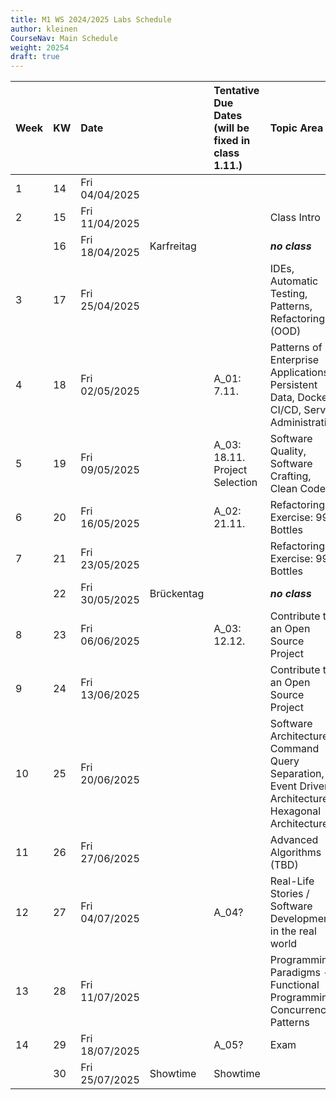 ```yaml
---
title: M1 WS 2024/2025 Labs Schedule
author: kleinen
CourseNav: Main Schedule
weight: 20254
draft: true
---
```

| Week | KW  | Date           |            | Tentative Due Dates (will be fixed in class 1.11.) | Topic Area                                                                                         | Lab  |
|:---- |:--- |:-------------- |:---------- |:-------------------------------------------------- |:-------------------------------------------------------------------------------------------------- |:---- |
| 1    | 14  | Fri 04/04/2025 |            |                                                    |                                                                                                    |      |
| 2    | 15  | Fri 11/04/2025 |            |                                                    | Class Intro                                                                                        | Kata |
|      | 16  | Fri 18/04/2025 | Karfreitag |                                                    | ***no class***                                                                                     |      |
| 3    | 17  | Fri 25/04/2025 |            |                                                    | IDEs, Automatic Testing, Patterns, Refactoring (OOD)                                               |      |
| 4    | 18  | Fri 02/05/2025 |            | A_01: 7.11.                                        | Patterns of Enterprise Applications, Persistent Data, Docker, CI/CD, Server Administration         |      |
| 5    | 19  | Fri 09/05/2025 |            | A_03: 18.11. Project Selection                     | Software Quality, Software Crafting, Clean Code                                                    |      |
| 6    | 20  | Fri 16/05/2025 |            | A_02: 21.11.                                       | Refactoring Exercise: 99 Bottles                                                                   |      |
| 7    | 21  | Fri 23/05/2025 |            |                                                    | Refactoring Exercise: 99 Bottles                                                                   |      |
|      | 22  | Fri 30/05/2025 | Brückentag |                                                    | ***no class***                                                                                     |      |
| 8    | 23  | Fri 06/06/2025 |            | A_03: 12.12.                                       | Contribute to an Open Source Project                                                               |      |
| 9    | 24  | Fri 13/06/2025 |            |                                                    | Contribute to an Open Source Project                                                               |      |
| 10   | 25  | Fri 20/06/2025 |            |                                                    | Software Architecture: Command Query Separation, Event Driven Architecture, Hexagonal Architecture |      |
| 11   | 26  | Fri 27/06/2025 |            |                                                    | Advanced Algorithms (TBD)                                                                          |      |
| 12   | 27  | Fri 04/07/2025 |            | A_04?                                              | Real-Life Stories / Software Development in the real world                                         |      |
| 13   | 28  | Fri 11/07/2025 |            |                                                    | Programming Paradigms - Functional Programming, Concurrency Patterns                               |      |
| 14   | 29  | Fri 18/07/2025 |            | A_05?                                              | Exam                                                                                               |      |
|      | 30  | Fri 25/07/2025 | Showtime   | Showtime                                           |                                                                                                    |      |

